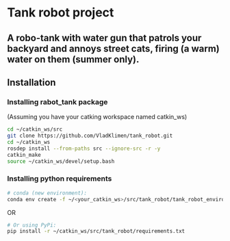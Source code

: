 # Tank robot project

A robo-tank with water gun that patrols your backyard and annoys street cats, firing (a warm) water on them (summer only).
------------------

## Installation
### Installing rabot_tank package
(Assuming you have your catking workspace named catkin_ws)

```sh
cd ~/catkin_ws/src
git clone https://github.com/VladKlimen/tank_robot.git
cd ~/catkin_ws
rosdep install --from-paths src --ignore-src -r -y
catkin_make
source ~/catkin_ws/devel/setup.bash
```

### Installing python requirements
```sh
# conda (new environment):
conda env create -f ~/<your_catkin_ws>/src/tank_robot/tank_robot_environment.yml
```

OR

```sh
# Or using PyPi:
pip install -r ~/catkin_ws/src/tank_robot/requirements.txt
```
